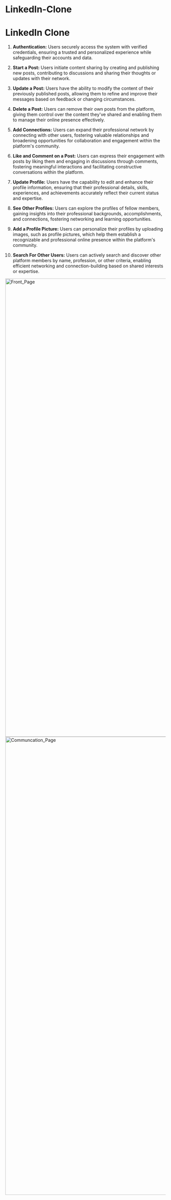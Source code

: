 # LinkedIn-Clone

# LinkedIn Clone


1. **Authentication:** Users securely access the system with verified credentials, ensuring a trusted and personalized experience while safeguarding their accounts and data.

2. **Start a Post:** Users initiate content sharing by creating and publishing new posts, contributing to discussions and sharing their thoughts or updates with their network.

3. **Update a Post:** Users have the ability to modify the content of their previously published posts, allowing them to refine and improve their messages based on feedback or changing circumstances.

4. **Delete a Post:** Users can remove their own posts from the platform, giving them control over the content they've shared and enabling them to manage their online presence effectively.

5. **Add Connections:** Users can expand their professional network by connecting with other users, fostering valuable relationships and broadening opportunities for collaboration and engagement within the platform's community.

6. **Like and Comment on a Post:** Users can express their engagement with posts by liking them and engaging in discussions through comments, fostering meaningful interactions and facilitating constructive conversations within the platform.

7. **Update Profile:** Users have the capability to edit and enhance their profile information, ensuring that their professional details, skills, experiences, and achievements accurately reflect their current status and expertise.

8. **See Other Profiles:** Users can explore the profiles of fellow members, gaining insights into their professional backgrounds, accomplishments, and connections, fostering networking and learning opportunities.

9. **Add a Profile Picture:** Users can personalize their profiles by uploading images, such as profile pictures, which help them establish a recognizable and professional online presence within the platform's community.

10. **Search For Other Users:** Users can actively search and discover other platform members by name, profession, or other criteria, enabling efficient networking and connection-building based on shared interests or expertise.

<img width="1437" alt="Front_Page" src="https://github.com/samiksha1503/LinkedIn-Clone/assets/131444629/7048c7ba-5068-49b6-b89c-7665e3b86bc1">
<img width="1437" alt="Communcation_Page" src="https://github.com/samiksha1503/LinkedIn-Clone/assets/131444629/d6a462e7-daba-4c54-b237-22d58adbea8b">



